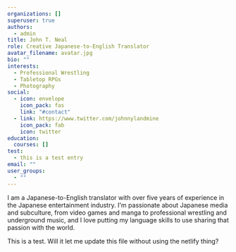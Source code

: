 ```yaml
---
organizations: []
superuser: true
authors:
  - admin
title: John T. Neal
role: Creative Japanese-to-English Translator
avatar_filename: avatar.jpg
bio: ""
interests:
  - Professional Wrestling
  - Tabletop RPGs
  - Photography
social:
  - icon: envelope
    icon_pack: fas
    link: "#contact"
  - link: https://www.twitter.com/johnnylandmine
    icon_pack: fab
    icon: twitter
education:
  courses: []
test:
  - this is a test entry
email: ""
user_groups:
  - ""
---
```

I am a Japanese-to-English translator with over five years of experience in the Japanese entertainment industry. I'm passionate about Japanese media and subculture, from video games and manga to professional wrestling and underground music, and I love putting my language skills to use sharing that passion with the world.

This is a test. Will it let me update this file without using the netlify thing?
